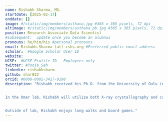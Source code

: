 ```yaml
---
name: Rishabh Sharma, MS.
startdate: [2025-02-17]
enddate: []
image: #/static/img/members/asthana.jpg #365 x 365 pixels, 72 dpi
altimage: #/static/img/members/asthana_pb.jpg #365 x 365 pixels, 72 dpi
position: Research Associate Data Scientist
#subsequent:  update once you become an alumnus
pronouns: he/him/his #personal pronouns
email: Rishabh.Sharma (at) cshs.org #Preferred public email address
scholar:  #Google Scholar User ID
website:
UCSF:  #UCSF Profile ID - Employees only
twitter: #Pooja_Seh
linkedin: rishabhsharm
github: shar032
orcid: #0000-0002-3417-9198
description: "Rishabh received his Ph.D. from the University of Oulu in Finland. Her thesis  focused on the structural characterization of mycobacterial membrane proteins using X-ray crystallography and small angle X-ray scattering (SAXS).


In the Omar lab, Rishabh will utilize both X-ray crystallography and cryo-EM to study the drug complexes of tubulin and understand the molecular mechanism of resistance of anti-parasitic drugs.


Outside of lab, Rishabh enjoys long walks and board games."
---
```

